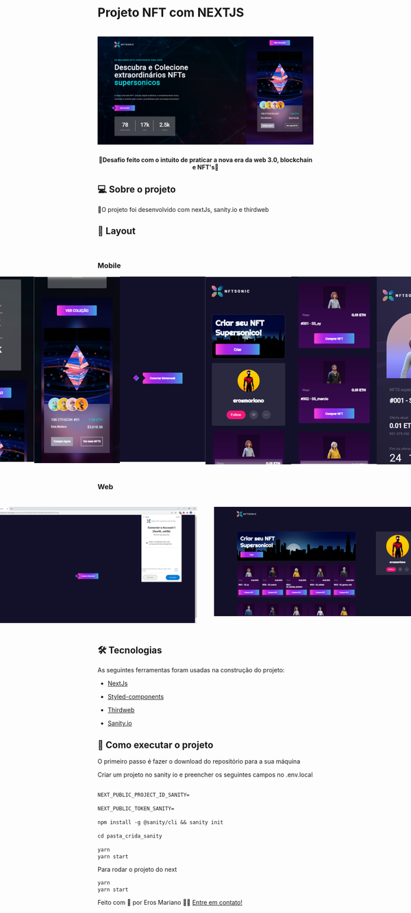 # Projeto NFT com NEXTJS
<h1 align="center">

<img src="./public/images/imagensGithub/desktopIMageGit1.png" />

</h1>

<h4 align="center"> 🚀Desafio feito com o intuito de praticar a nova era da web 3.0, blockchain e NFT's🚀 </h4>

##  💻 Sobre o projeto

  
🔧O projeto foi desenvolvido com nextJs, sanity.io e thirdweb

  

##  🎨 Layout

</a>

<br>
</a>

###  Mobile

<p style="display: flex; align-items: flex-start; justify-content: center;">
<img src="./public/images/imagensGithub/mobileIMageGit1.png" width="200px" style="margin-bottom: 20px">
<img src="./public/images/imagensGithub/mobileIMageGit2.png" width="200px" style="margin-bottom: 20px">
<img src="./public/images/imagensGithub/mobileIMageGit3.png" width="200px" style="margin-bottom: 20px">
<img src="./public/images/imagensGithub/mobileIMageGit4.png" width="200px" style="margin-bottom: 20px">
<img src="./public/images/imagensGithub/mobileIMageGit5.png" width="200px" style="margin-bottom: 20px">

<img src="./public/images/imagensGithub/mobileIMageGit6.png" width="200px" style="margin-bottom: 20px">
<img src="./public/images/imagensGithub/mobileIMageGit7.png" width="200px" style="margin-bottom: 20px">
<img src="./public/images/imagensGithub/mobileIMageGit8.png" width="200px" style="margin-bottom: 20px">

</p>

###  Web

  

<p align="center" style="display: flex; align-items: flex-start; justify-content: center;" style="margin: 20px">

<img src="./public/images/imagensGithub/desktopIMageGit2.png" width="100%" style="margin: 20px">
<img src="./public/images/imagensGithub/desktopIMageGit3.png" width="100%" style="margin: 20px">
<img src="./public/images/imagensGithub/desktopIMageGit4.png" width="100%" style="margin: 20px">
<img src="./public/images/imagensGithub/desktopIMageGit5.png" width="100%" style="margin: 20px">

</p>


##  🛠 Tecnologias
  

As seguintes ferramentas foram usadas na construção do projeto:

  

- [NextJs](https://nextjs.org/)

- [Styled-components](https://getbootstrap.com/)

- [Thirdweb](https://thirdweb.com/)

- [Sanity.io](https://www.sanity.io/)

  
##  🚀 Como executar o projeto

  
<p>O primeiro passo é fazer o download do repositório para a sua máquina</p>
<p>Criar um projeto no sanity io e preencher os seguintes campos no .env.local</p>

```

NEXT_PUBLIC_PROJECT_ID_SANITY=

NEXT_PUBLIC_TOKEN_SANITY=

npm install -g @sanity/cli && sanity init

cd pasta_crida_sanity

yarn 
yarn start
```


<p>Para rodar o projeto do next</p>

```
yarn 
yarn start
```

Feito com 💚 por Eros Mariano 👋🏽 [Entre em contato!](https://www.linkedin.com/in/erosmariano/)
  
